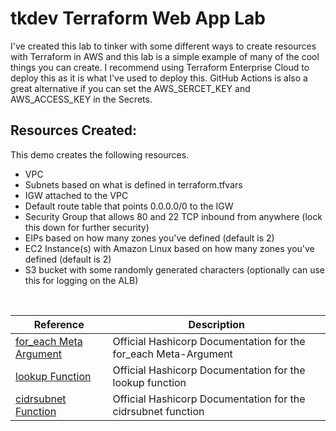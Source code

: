 # tkdev Terraform Web App Lab

I've created this lab to tinker with some different ways to create resources with Terraform in AWS and this lab is a simple example of many of the cool things you can create.
I recommend using Terraform Enterprise Cloud to deploy this as it is what I've used to deploy this. GitHub Actions is also a great alternative if you can set the AWS_SERCET_KEY and AWS_ACCESS_KEY in the Secrets.

## Resources Created:
This demo creates the following resources.

- VPC
- Subnets based on what is defined in terraform.tfvars
- IGW attached to the VPC
- Default route table that points 0.0.0.0/0 to the IGW
- Security Group that allows 80 and 22 TCP inbound from anywhere (lock this down for further security)
- EIPs based on how many zones you've defined (default is 2)
- EC2 Instance(s) with Amazon Linux based on how many zones you've defined (default is 2)
- S3 bucket with some randomly generated characters (optionally can use this for logging on the ALB) 
















<br>

| Reference      | Description   | 
| ---------------|---------------|
| [for_each Meta Argument](https://developer.hashicorp.com/terraform/language/meta-arguments/for_each)| Official Hashicorp Documentation for the for_each Meta-Argument
| [lookup Function](https://developer.hashicorp.com/terraform/language/functions/lookup) | Official Hashicorp Documentation for the lookup function
| [cidrsubnet Function](https://developer.hashicorp.com/terraform/language/functions/cidrsubnet) | Official Hashicorp Documentation for the cidrsubnet function
